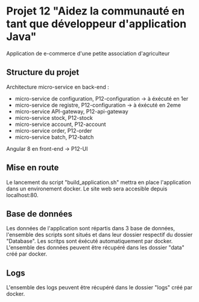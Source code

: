 # Projet 12 "Aidez la communauté en tant que développeur d'application Java"

Application de e-commerce d'une petite association d'agriculteur

## Structure du projet

Architecture micro-service en back-end :

- micro-service de configuration, P12-configuration -> à éxécuté en 1er
- micro-service de registre, P12-configuration -> à éxécuté en 2eme
- micro-service API-gateway, P12-api-gateway 
- micro-service stock, P12-stock
- micro-service account, P12-account
- micro-service order, P12-order
- micro-service batch, P12-batch

Angular 8 en front-end -> P12-UI

## Mise en route

Le lancement du script "build_application.sh" mettra en place l'application dans un environement docker. Le site web sera accesible depuis localhost:80.

## Base de données

Les données de l'application sont répartis dans 3 base de données, l'ensemble des scripts sont situés et dans leur dossier respectif du dossier "Database". Les scritps sont éxécuté automatiquement par docker.
L'ensemble des données peuvent être récupéré dans les dossier "data" créé par docker.

## Logs

L'ensemble des logs peuvent être récupéré dans le dossier "logs" créé par docker.

